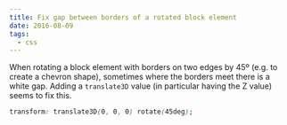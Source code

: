 ```yaml
---
title: Fix gap between borders of a rotated block element
date: 2016-08-09
tags:
  - css
---
```


When rotating a block element with borders on two edges by 45º (e.g. to create a chevron shape), sometimes where the borders meet there is a white gap. Adding a `translate3D` value (in particular having the Z value) seems to fix this.

~~~css
transform: translate3D(0, 0, 0) rotate(45deg);
~~~
